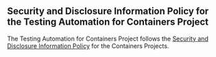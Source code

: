 ## Security and Disclosure Information Policy for the Testing Automation for Containers Project

The Testing Automation for Containers Project follows the [Security and Disclosure Information Policy](https://github.com/containers/common/blob/main/SECURITY.md) for the Containers Projects.
